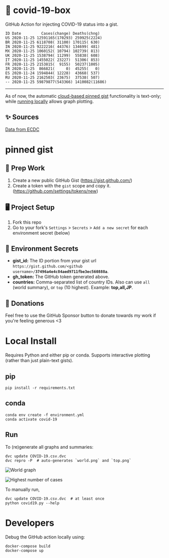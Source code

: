 # 🏥 covid-19-box

GitHub Action for injecting COVID-19 status into a gist.

```
ID Date         Cases(change) Deaths(chng)
US 2020-11-25 12591165(170293) 259925(2224)
BR 2020-11-25 6118708( 31100) 170115( 630)
IN 2020-11-25 9222216( 44376) 134699( 481)
MX 2020-11-25 1060152( 10794) 102739( 813)
UK 2020-11-25 1538794( 11299)  55838( 608)
IT 2020-11-25 1455022( 23227)  51306( 853)
FR 2020-11-25 2153815(  9155)  50237(1005)
IR 2020-11-25  866821(     0)  45255(   0)
ES 2020-11-24 1594844( 12228)  43668( 537)
RU 2020-11-25 2162503( 23675)  37538( 507)
-- 2020-11-25 59879877(543366) 1410082(11686)
```

---

As of now, the automatic [cloud-based pinned gist](#pinned-gist) functionality is text-only;
while [running locally](#local-install) allows graph plotting.

## ✨ Sources

[Data from ECDC](https://www.ecdc.europa.eu/en/publications-data/download-todays-data-geographic-distribution-covid-19-cases-worldwide)

# pinned gist

## 🎒 Prep Work
1. Create a new public GitHub Gist (https://gist.github.com/)
1. Create a token with the `gist` scope and copy it. (https://github.com/settings/tokens/new)

## 🖥 Project Setup
1. Fork this repo
1. Go to your fork's `Settings` > `Secrets` > `Add a new secret` for each environment secret (below)

## 🤫 Environment Secrets
- **gist_id:** The ID portion from your gist url `https://gist.github.com/<github username>/`**`37496a4e4c84aed9711fbe3ec560888a`**.
- **gh_token:** The GitHub token generated above.
- **countries:** Comma-separated list of country IDs. Also can use `all` (world summary), or `top` (10 highest). Example: **top,all,JP**.

## 💸 Donations

Feel free to use the GitHub Sponsor button to donate towards my work if you're feeling generous <3

# Local Install

Requires Python and either pip or conda. Supports interactive plotting (rather than just plain-text gists).

## pip

```
pip install -r requirements.txt
```

## conda

```
conda env create -f environment.yml
conda activate covid-19
```

## Run

To (re)generate all graphs and summaries:

```
dvc update COVID-19.csv.dvc
dvc repro -P  # auto-generates `world.png` and `top.png`
```

![World graph](world.png)

![Highest number of cases](top.png)

To manually run,

```
dvc update COVID-19.csv.dvc  # at least once
python covid19.py --help
```

# Developers

Debug the GitHub action locally using:

```
docker-compose build
docker-compose up
```
